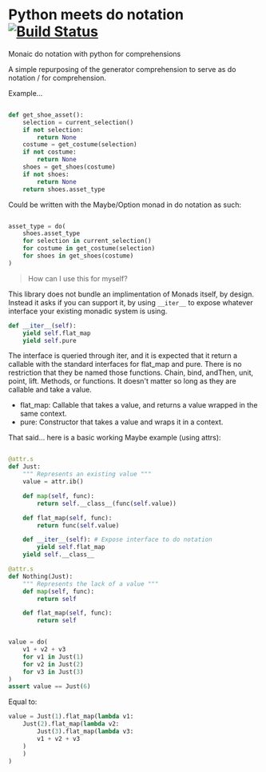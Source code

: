 # Python meets do notation [![Build Status](https://app.travis-ci.com/internetimagery/do-not.svg?branch=main)](https://app.travis-ci.com/internetimagery/do-not)

Monaic do notation with python for comprehensions

A simple repurposing of the generator comprehension to serve as do notation / for comprehension.

Example...

```python

def get_shoe_asset():
    selection = current_selection()
    if not selection:
        return None
    costume = get_costume(selection)
    if not costume:
        return None
    shoes = get_shoes(costume)
    if not shoes:
        return None
    return shoes.asset_type

```

Could be written with the Maybe/Option monad in do notation as such:

```python

asset_type = do(
    shoes.asset_type
    for selection in current_selection()
    for costume in get_costume(selection)
    for shoes in get_shoes(costume)
)

```

> How can I use this for myself?

This library does not bundle an implimentation of Monads itself, by design. Instead it
asks if you can support it, by using ```__iter__``` to expose whatever interface
your existing monadic system is using.

```python
def __iter__(self):
    yield self.flat_map
    yield self.pure
```

The interface is queried through iter, and it is expected that it return a callable
with the standard interfaces for flat_map and pure. There is no restriction that they be named those functions. Chain, bind, andThen, unit, point, lift. Methods, or functions. It doesn't matter so long as they are callable and take a value.

* flat_map: Callable that takes a value, and returns a value wrapped in the same context.
* pure: Constructor that takes a value and wraps it in a context.

That said... here is a basic working Maybe example (using attrs):

```python

@attr.s
def Just:
    """ Represents an existing value """
    value = attr.ib()

    def map(self, func):
        return self.__class__(func(self.value))

    def flat_map(self, func):
        return func(self.value)

    def __iter__(self): # Expose interface to do notation
        yield self.flat_map
	yield self.__class__

@attr.s
def Nothing(Just):
    """ Represents the lack of a value """
    def map(self, func):
    	return self

    def flat_map(self, func):
    	return self
```

```python

value = do(
    v1 + v2 + v3
    for v1 in Just(1)
    for v2 in Just(2)
    for v3 in Just(3)
)
assert value == Just(6)
```

Equal to:

```python
value = Just(1).flat_map(lambda v1:
    Just(2).flat_map(lambda v2:
        Just(3).flat_map(lambda v3:
	    v1 + v2 + v3
	)
    )
)
```
